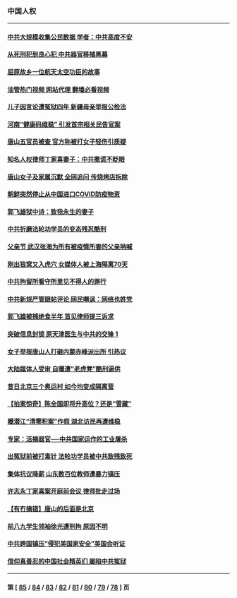 ### 中国人权
---
#### [中共大规模收集公民数据 学者：中共高度不安](../../pages/ncid278/n13765391.md?06230845) 
#### [从死刑犯到良心犯 中共器官移植黑幕](../../pages/ncid278/n13764669.md?06230845) 
#### [屈原故乡一位航天太空功臣的故事](../../pages/ncid278/n13764742.md?06230845) 
#### [油管热门视频 网站代理 翻墙必看视频](http://209.222.30.114:81/youtube.html?06230845)
#### [儿子因言论遭冤狱四年 新疆母亲举报公检法](../../pages/ncid278/n13764718.md?06230845) 
#### [河南“健康码维稳” 引发首宗相关民告官案](../../pages/ncid278/n13764002.md?06230845) 
#### [唐山五官员被查 官方称被打女子轻伤引质疑](../../pages/ncid278/n13763907.md?06230845) 
#### [知名人权律师丁家喜妻子：中共撒谎不眨眼](../../pages/ncid278/n13763758.md?06230845) 
#### [唐山女子及家属沉默 全网追问 传烧烤店拆除](../../pages/ncid278/n13763578.md?06230845) 
#### [朝鲜突然停止从中国进口COVID防疫物资](../../pages/ncid278/n13763465.md?06230845) 
#### [郭飞雄狱中诗：致我永生的妻子](../../pages/ncid278/n13763350.md?06230845) 
#### [中共折磨法轮功学员的变态残忍酷刑](../../pages/ncid278/n13762772.md?06230845) 
#### [父亲节 武汉张海为所有被疫情所害的父亲呐喊](../../pages/ncid278/n13762770.md?06230845) 
#### [刚出狼窝又入虎穴 女媒体人被上海隔离70天](../../pages/ncid278/n13762308.md?06230845) 
#### [中共拘留所看守所里见不得人的罪行](../../pages/ncid278/n13761656.md?06230845) 
#### [中共新规严管跟帖评论 网民嘲讽：网络也姓党](../../pages/ncid278/n13762276.md?06230845) 
#### [郭飞雄被捕绝食半年 首见律师提三诉求](../../pages/ncid278/n13762168.md?06230845) 
#### [突破信息封锁 原天津医生与中共的交锋 1](../../pages/ncid278/n13761113.md?06230845) 
#### [女子举报唐山人打砸内蒙赤峰派出所 引热议](../../pages/ncid278/n13762218.md?06230845) 
#### [大陆媒体人受审 自曝遭“老虎凳”酷刑逼供](../../pages/ncid278/n13762083.md?06230845) 
#### [昔日北京三个奥运村 如今均变成隔离营](../../pages/ncid278/n13761862.md?06230845) 
#### [【拍案惊奇】陈全国即将升高位？还是“雪藏”](../../pages/ncid278/n13761845.md?06230845) 
#### [曝潜江“清零积案”作假 湖北访民再遭维稳](../../pages/ncid278/n13761539.md?06230845) 
#### [专家：活摘器官──中共国家运作的工业屠杀](../../pages/ncid278/n13761178.md?06230845) 
#### [出冤狱前被打毒针 法轮功学员被中共致残致死](../../pages/ncid278/n13760892.md?06230845) 
#### [集体抗议降薪 山东数百位教师遭暴力镇压](../../pages/ncid278/n13760919.md?06230845) 
#### [许志永丁家喜案开庭前会议 律师批走过场](../../pages/ncid278/n13760890.md?06230845) 
#### [【有冇搞错】唐山的后面是北京](../../pages/ncid278/n13760394.md?06230845) 
#### [前八九学生领袖徐光遭刑拘 原因不明](../../pages/ncid278/n13760496.md?06230845) 
#### [中共跨国镇压“侵犯美国家安全”美国会听证](../../pages/ncid278/n13760406.md?06230845) 
#### [信仰真善忍的中国社会精英们 屡陷中共冤狱](../../pages/ncid278/n13760120.md?06230845) 

---
#### 第 [ [85](./85.md?06230845) / [84](./84.md?06230845) / [83](./83.md?06230845) / [82](./82.md?06230845) / [81](./81.md?06230845) / [80](./80.md?06230845) / [79](./79.md?06230845) / [78](./78.md?06230845) ] 页
